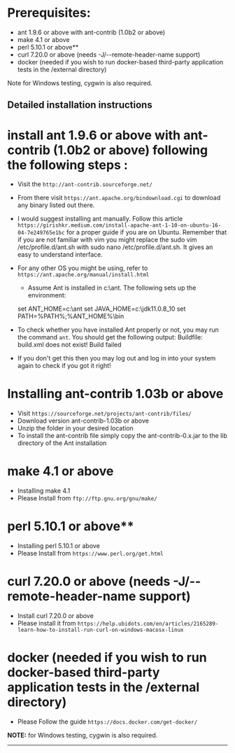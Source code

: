 <!--
Licensed under the Apache License, Version 2.0 (the "License");
you may not use this file except in compliance with the License.
You may obtain a copy of the License at

[1]https://www.apache.org/licenses/LICENSE-2.0

Unless required by applicable law or agreed to in writing, software
distributed under the License is distributed on an "AS IS" BASIS,
WITHOUT WARRANTIES OR CONDITIONS OF ANY KIND, either express or implied.
See the License for the specific language governing permissions and
-->

# Prerequisites:

- ant 1.9.6 or above with ant-contrib (1.0b2 or above)
- make 4.1 or above
- perl 5.10.1 or above\*\*
- curl 7.20.0 or above (needs -J/--remote-header-name support)
- docker (needed if you wish to run docker-based third-party application tests in the /external directory)

Note for Windows testing, cygwin is also required.

## Detailed installation instructions

# install ant 1.9.6 or above with ant-contrib (1.0b2 or above) following the following steps :

- Visit the `http://ant-contrib.sourceforge.net/ `
- From there visit `https://ant.apache.org/bindownload.cgi` to download any binary listed out there.
- I would suggest installing ant manually. Follow this article `https://girishkr.medium.com/install-apache-ant-1-10-on-ubuntu-16-04-7e249765e1bc` for a proper guide if you are on Ubuntu. Remember that if you are not familiar with vim you might replace the sudo vim /etc/profile.d/ant.sh with sudo nano /etc/profile.d/ant.sh. It gives an easy to understand interface.
- For any other OS you might be using, refer to `https://ant.apache.org/manual/install.html`

  - Assume Ant is installed in c:\ant\. The following sets up the environment:

  set ANT_HOME=c:\ant
  set JAVA_HOME=c:\jdk11.0.8_10
  set PATH=%PATH%;%ANT_HOME%\bin

- To check whether you have installed Ant properly or not, you may run the command `ant`. You should get the following output:
  Buildfile: build.xml does not exist!
  Build failed
- If you don't get this then you may log out and log in into your system again to check if you got it right!

# Installing ant-contrib 1.03b or above

- Visit `https://sourceforge.net/projects/ant-contrib/files/`
- Download version ant-contrib-1.03b or above
- Unzip the folder in your desired location
- To install the ant-contrib file simply copy the ant-contrib-0.x.jar to the lib directory of the Ant installation

# make 4.1 or above

- Installing make 4.1
- Please Install from `ftp://ftp.gnu.org/gnu/make/ `

# perl 5.10.1 or above\*\*

- Installing perl 5.10.1 or above
- Please Install from `https://www.perl.org/get.html`

# curl 7.20.0 or above (needs -J/--remote-header-name support)

- Install curl 7.20.0 or above
- Please install it from `https://help.ubidots.com/en/articles/2165289-learn-how-to-install-run-curl-on-windows-macosx-linux`

# docker (needed if you wish to run docker-based third-party application tests in the /external directory)

- Please Follow the guide `https://docs.docker.com/get-docker/`

**NOTE:** for Windows testing, cygwin is also required.

---
